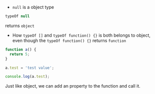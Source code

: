 - `null` is a object type

```js
typeOf null
```

returns `object`

- How `typeOf []` and `typeOf function() {}` is both belongs to object, even though the `typeOf function() {}` returns `function`

```js
function a() {
  return 5;
}

a.test = 'test value';

console.log(a.test);
```

Just like object, we can add an property to the function and call it.
